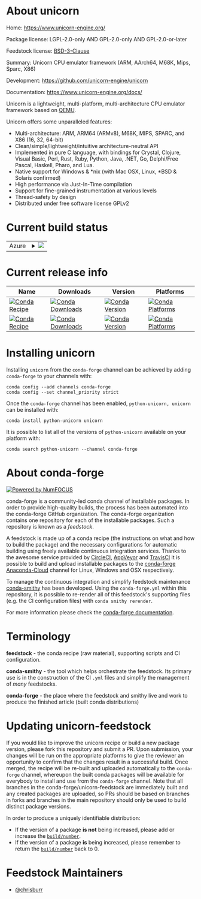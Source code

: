 About unicorn
=============

Home: https://www.unicorn-engine.org/

Package license: LGPL-2.0-only AND GPL-2.0-only AND GPL-2.0-or-later

Feedstock license: [BSD-3-Clause](https://github.com/conda-forge/unicorn-feedstock/blob/main/LICENSE.txt)

Summary: Unicorn CPU emulator framework (ARM, AArch64, M68K, Mips, Sparc, X86)

Development: https://github.com/unicorn-engine/unicorn

Documentation: https://www.unicorn-engine.org/docs/

Unicorn is a lightweight, multi-platform, multi-architecture CPU emulator framework
based on [QEMU](http://qemu.org).

Unicorn offers some unparalleled features:

- Multi-architecture: ARM, ARM64 (ARMv8), M68K, MIPS, SPARC, and X86 (16, 32, 64-bit)
- Clean/simple/lightweight/intuitive architecture-neutral API
- Implemented in pure C language, with bindings for Crystal, Clojure, Visual Basic, Perl,
  Rust, Ruby, Python, Java, .NET, Go, Delphi/Free Pascal, Haskell, Pharo, and Lua.
- Native support for Windows & *nix (with Mac OSX, Linux, *BSD & Solaris confirmed)
- High performance via Just-In-Time compilation
- Support for fine-grained instrumentation at various levels
- Thread-safety by design
- Distributed under free software license GPLv2


Current build status
====================


<table>
    
  <tr>
    <td>Azure</td>
    <td>
      <details>
        <summary>
          <a href="https://dev.azure.com/conda-forge/feedstock-builds/_build/latest?definitionId=11970&branchName=main">
            <img src="https://dev.azure.com/conda-forge/feedstock-builds/_apis/build/status/unicorn-feedstock?branchName=main">
          </a>
        </summary>
        <table>
          <thead><tr><th>Variant</th><th>Status</th></tr></thead>
          <tbody><tr>
              <td>linux_64</td>
              <td>
                <a href="https://dev.azure.com/conda-forge/feedstock-builds/_build/latest?definitionId=11970&branchName=main">
                  <img src="https://dev.azure.com/conda-forge/feedstock-builds/_apis/build/status/unicorn-feedstock?branchName=main&jobName=linux&configuration=linux_64_" alt="variant">
                </a>
              </td>
            </tr><tr>
              <td>osx_64</td>
              <td>
                <a href="https://dev.azure.com/conda-forge/feedstock-builds/_build/latest?definitionId=11970&branchName=main">
                  <img src="https://dev.azure.com/conda-forge/feedstock-builds/_apis/build/status/unicorn-feedstock?branchName=main&jobName=osx&configuration=osx_64_" alt="variant">
                </a>
              </td>
            </tr><tr>
              <td>osx_arm64</td>
              <td>
                <a href="https://dev.azure.com/conda-forge/feedstock-builds/_build/latest?definitionId=11970&branchName=main">
                  <img src="https://dev.azure.com/conda-forge/feedstock-builds/_apis/build/status/unicorn-feedstock?branchName=main&jobName=osx&configuration=osx_arm64_" alt="variant">
                </a>
              </td>
            </tr>
          </tbody>
        </table>
      </details>
    </td>
  </tr>
</table>

Current release info
====================

| Name | Downloads | Version | Platforms |
| --- | --- | --- | --- |
| [![Conda Recipe](https://img.shields.io/badge/recipe-python--unicorn-green.svg)](https://anaconda.org/conda-forge/python-unicorn) | [![Conda Downloads](https://img.shields.io/conda/dn/conda-forge/python-unicorn.svg)](https://anaconda.org/conda-forge/python-unicorn) | [![Conda Version](https://img.shields.io/conda/vn/conda-forge/python-unicorn.svg)](https://anaconda.org/conda-forge/python-unicorn) | [![Conda Platforms](https://img.shields.io/conda/pn/conda-forge/python-unicorn.svg)](https://anaconda.org/conda-forge/python-unicorn) |
| [![Conda Recipe](https://img.shields.io/badge/recipe-unicorn-green.svg)](https://anaconda.org/conda-forge/unicorn) | [![Conda Downloads](https://img.shields.io/conda/dn/conda-forge/unicorn.svg)](https://anaconda.org/conda-forge/unicorn) | [![Conda Version](https://img.shields.io/conda/vn/conda-forge/unicorn.svg)](https://anaconda.org/conda-forge/unicorn) | [![Conda Platforms](https://img.shields.io/conda/pn/conda-forge/unicorn.svg)](https://anaconda.org/conda-forge/unicorn) |

Installing unicorn
==================

Installing `unicorn` from the `conda-forge` channel can be achieved by adding `conda-forge` to your channels with:

```
conda config --add channels conda-forge
conda config --set channel_priority strict
```

Once the `conda-forge` channel has been enabled, `python-unicorn, unicorn` can be installed with:

```
conda install python-unicorn unicorn
```

It is possible to list all of the versions of `python-unicorn` available on your platform with:

```
conda search python-unicorn --channel conda-forge
```


About conda-forge
=================

[![Powered by
NumFOCUS](https://img.shields.io/badge/powered%20by-NumFOCUS-orange.svg?style=flat&colorA=E1523D&colorB=007D8A)](https://numfocus.org)

conda-forge is a community-led conda channel of installable packages.
In order to provide high-quality builds, the process has been automated into the
conda-forge GitHub organization. The conda-forge organization contains one repository
for each of the installable packages. Such a repository is known as a *feedstock*.

A feedstock is made up of a conda recipe (the instructions on what and how to build
the package) and the necessary configurations for automatic building using freely
available continuous integration services. Thanks to the awesome service provided by
[CircleCI](https://circleci.com/), [AppVeyor](https://www.appveyor.com/)
and [TravisCI](https://travis-ci.com/) it is possible to build and upload installable
packages to the [conda-forge](https://anaconda.org/conda-forge)
[Anaconda-Cloud](https://anaconda.org/) channel for Linux, Windows and OSX respectively.

To manage the continuous integration and simplify feedstock maintenance
[conda-smithy](https://github.com/conda-forge/conda-smithy) has been developed.
Using the ``conda-forge.yml`` within this repository, it is possible to re-render all of
this feedstock's supporting files (e.g. the CI configuration files) with ``conda smithy rerender``.

For more information please check the [conda-forge documentation](https://conda-forge.org/docs/).

Terminology
===========

**feedstock** - the conda recipe (raw material), supporting scripts and CI configuration.

**conda-smithy** - the tool which helps orchestrate the feedstock.
                   Its primary use is in the construction of the CI ``.yml`` files
                   and simplify the management of *many* feedstocks.

**conda-forge** - the place where the feedstock and smithy live and work to
                  produce the finished article (built conda distributions)


Updating unicorn-feedstock
==========================

If you would like to improve the unicorn recipe or build a new
package version, please fork this repository and submit a PR. Upon submission,
your changes will be run on the appropriate platforms to give the reviewer an
opportunity to confirm that the changes result in a successful build. Once
merged, the recipe will be re-built and uploaded automatically to the
`conda-forge` channel, whereupon the built conda packages will be available for
everybody to install and use from the `conda-forge` channel.
Note that all branches in the conda-forge/unicorn-feedstock are
immediately built and any created packages are uploaded, so PRs should be based
on branches in forks and branches in the main repository should only be used to
build distinct package versions.

In order to produce a uniquely identifiable distribution:
 * If the version of a package **is not** being increased, please add or increase
   the [``build/number``](https://docs.conda.io/projects/conda-build/en/latest/resources/define-metadata.html#build-number-and-string).
 * If the version of a package **is** being increased, please remember to return
   the [``build/number``](https://docs.conda.io/projects/conda-build/en/latest/resources/define-metadata.html#build-number-and-string)
   back to 0.

Feedstock Maintainers
=====================

* [@chrisburr](https://github.com/chrisburr/)

